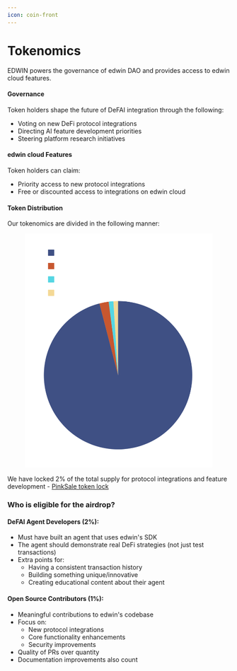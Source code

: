 ```yaml
---
icon: coin-front
---
```


# Tokenomics

EDWIN powers the governance of edwin DAO and provides access to edwin cloud features.

#### Governance
Token holders shape the future of DeFAI integration through the following:
* Voting on new DeFi protocol integrations
* Directing AI feature development priorities
* Steering platform research initiatives

#### edwin cloud Features
Token holders can claim:
* Priority access to new protocol integrations
* Free or discounted access to integrations on edwin cloud

#### Token Distribution

Our tokenomics are divided in the following manner:

<figure><img src="../.gitbook/assets/Untitled design-6.png" alt="" width="563"><figcaption></figcaption></figure>

We have locked 2% of the total supply for protocol integrations and feature development - [PinkSale token lock](https://www.pinksale.finance/solana/pinklock/record/FFJ7ZEn6nerudgG5SiqjfmEdrbF47gxJSPFGD8bTXT3y)

### Who is eligible for the airdrop?

#### DeFAI Agent Developers (2%):

* Must have built an agent that uses edwin's SDK
* The agent should demonstrate real DeFi strategies (not just test transactions)
* Extra points for:
  * Having a consistent transaction history
  * Building something unique/innovative
  * Creating educational content about their agent

#### Open Source Contributors (1%):

* Meaningful contributions to edwin's codebase
* Focus on:
  * New protocol integrations
  * Core functionality enhancements
  * Security improvements
* Quality of PRs over quantity
* Documentation improvements also count
